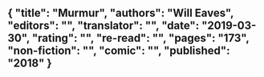 {
 "title": "Murmur",
 "authors": "Will Eaves",
 "editors": "",
 "translator": "",
 "date": "2019-03-30",
 "rating": "",
 "re-read": "",
 "pages": "173",
 "non-fiction": "",
 "comic": "",
 "published": "2018"
}
---

